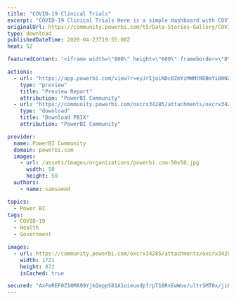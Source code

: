 ```yaml
---
title: "COVID-19 Clinical Trials"
excerpt: "COVID-19 Clinical Trials Here is a simple dashboard with COVID-19 clinical trials pulled from ClinicalTrials.gov. ClinicalTrials.gov provides a REST"
originalUrl: https://community.powerbi.com/t5/Data-Stories-Gallery/COVID-19-Clinical-Trials/m-p/1045849
type: download
publishedDateTime: 2020-04-23T19:55:00Z
heat: 52

featuredContent: "<iframe width=\"800\" height=\"600\" frameborder=\"0\" src=\"https://app.powerbi.com/view?r=eyJrIjoiNDc0ZmYzMWMtNDBmYi00N2ZhLTk2ZjYtM2U5ZGY4Y2JjYjkwIiwidCI6IjE0NmQ5YzY5LWEwNDMtNDlkMy1hNmVkLTVlYTNjYTBmOTA2MiIsImMiOjJ9\"></iframe>"

actions:
  - url: "https://app.powerbi.com/view?r=eyJrIjoiNDc0ZmYzMWMtNDBmYi00N2ZhLTk2ZjYtM2U5ZGY4Y2JjYjkwIiwidCI6IjE0NmQ5YzY5LWEwNDMtNDlkMy1hNmVkLTVlYTNjYTBmOTA2MiIsImMiOjJ9"
    type: "preview"
    title: "Preview Report"
    attribution: "PowerBI Community"
  - url: "https://community.powerbi.com/oxcrx34285/attachments/oxcrx34285/DataStoriesGallery/3825/2/Clinical%20Trials.pbix"
    type: "download"
    title: "Download PBIX"
    attribution: "PowerBI Community"

provider:
  name: PowerBI Community
  domain: powerbi.com
  images:
    - url: /assets/images/organizations/powerbi.com-50x50.jpg
      width: 50
      height: 50
  authors:
    - name: samsaeed

topics:
  - Power BI
tags:
  - COVID-19
  - Health
  - Government

images:
  - url: https://community.powerbi.com/oxcrx34285/attachments/oxcrx34285/DataStoriesGallery/3825/1/COVID-19%20Clinical%20Trials.png
    width: 1721
    height: 872
    isCached: true

secured: "AxFeREF0Z10MA99YjkQoppS81A1oieuodpfrpT18RxEwWoo/ultrSMT0x/jiPgDdOixt1Eheb5a6XRKzViQF2eBo/3w6g85cNWlRW7zb9uDmVHh/Wc5Jg0smon4QBsMmLzLbSuW9ACKv0eAjhIJMtjz3PjkSIswA55D85PIhZkZKuLMDkCEjeaRlKj6TjmjylbSbLT1drsQD+XORQrTJ5UbKvriCg4MLf8rgSiJ2AoLJvLZw84MygBFe9cCXSu5OlSBDFPj9WCz6TamcDcfVEfc/xWoDjJnmSarg4Ib7dKHIXiw4jtrAAHZEQ+k9x84GcO8LIBCHwE0+BPQkiqNQ8o+fceoYN1zfMgA+/ZUaPUW6vbmUdXDOhT6V7pJql5CI;rvsbjB005kaX5eI+o1iRQA=="
---
```


